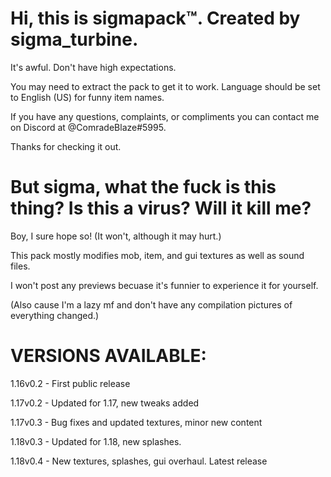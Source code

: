 **Hi, this is sigmapack™️. Created by sigma_turbine.**
============================================

It's awful. Don't have high expectations.

You may need to extract the pack to get it to work. Language should be set to English (US) for funny item names.

If you have any questions, complaints, or compliments you can contact me on Discord at @ComradeBlaze#5995.

Thanks for checking it out.


**But sigma, what the fuck is this thing? Is this a virus? Will it kill me?**
============================================

Boy, I sure hope so! (It won't, although it may hurt.)

This pack mostly modifies mob, item, and gui textures as well as sound files.

I won't post any previews becuase it's funnier to experience it for yourself.

(Also cause I'm a lazy mf and don't have any compilation pictures of everything changed.)


**VERSIONS AVAILABLE:**
============================================

1.16v0.2 - First public release 

1.17v0.2 - Updated for 1.17, new tweaks added

1.17v0.3 - Bug fixes and updated textures, minor new content

1.18v0.3 - Updated for 1.18, new splashes. 

1.18v0.4 - New textures, splashes, gui overhaul. Latest release
